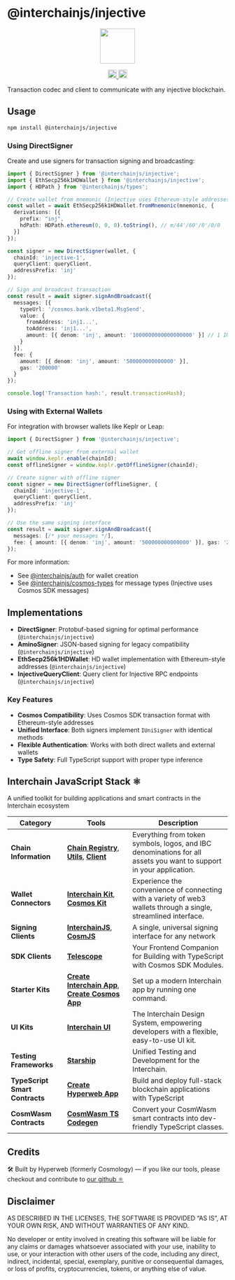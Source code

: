 # @interchainjs/injective

<p align="center" style={{ marginBottom: "20px" }}>
  <img
    src="https://user-images.githubusercontent.com/545047/188804067-28e67e5e-0214-4449-ab04-2e0c564a6885.svg"
    width="80"
  />
</p>

<p
  align="center"
  width="100%"
  style={{
    display: "flex",
    justifyContent: "center",
    alignItems: "center",
    gap: "2px",
  }}
>
  <a href="https://github.com/hyperweb-io/interchainjs/blob/main/LICENSE-MIT">
    <img height="20" src="https://img.shields.io/badge/license-MIT-blue.svg" />
  </a>
  <a href="https://github.com/hyperweb-io/interchainjs/blob/main/LICENSE-Apache">
    <img
      height="20"
      src="https://img.shields.io/badge/license-Apache-blue.svg"
    />
  </a>
</p>

Transaction codec and client to communicate with any injective blockchain.

## Usage

```sh
npm install @interchainjs/injective
```

### Using DirectSigner

Create and use signers for transaction signing and broadcasting:

```typescript
import { DirectSigner } from '@interchainjs/injective';
import { EthSecp256k1HDWallet } from '@interchainjs/injective';
import { HDPath } from '@interchainjs/types';

// Create wallet from mnemonic (Injective uses Ethereum-style addresses)
const wallet = await EthSecp256k1HDWallet.fromMnemonic(mnemonic, {
  derivations: [{
    prefix: "inj",
    hdPath: HDPath.ethereum(0, 0, 0).toString(), // m/44'/60'/0'/0/0
  }]
});

const signer = new DirectSigner(wallet, {
  chainId: 'injective-1',
  queryClient: queryClient,
  addressPrefix: 'inj'
});

// Sign and broadcast transaction
const result = await signer.signAndBroadcast({
  messages: [{
    typeUrl: '/cosmos.bank.v1beta1.MsgSend',
    value: {
      fromAddress: 'inj1...',
      toAddress: 'inj1...',
      amount: [{ denom: 'inj', amount: '1000000000000000000' }] // 1 INJ
    }
  }],
  fee: {
    amount: [{ denom: 'inj', amount: '500000000000000' }],
    gas: '200000'
  }
});

console.log('Transaction hash:', result.transactionHash);
```

### Using with External Wallets

For integration with browser wallets like Keplr or Leap:

```typescript
import { DirectSigner } from '@interchainjs/injective';

// Get offline signer from external wallet
await window.keplr.enable(chainId);
const offlineSigner = window.keplr.getOfflineSigner(chainId);

// Create signer with offline signer
const signer = new DirectSigner(offlineSigner, {
  chainId: 'injective-1',
  queryClient: queryClient,
  addressPrefix: 'inj'
});

// Use the same signing interface
const result = await signer.signAndBroadcast({
  messages: [/* your messages */],
  fee: { amount: [{ denom: 'inj', amount: '500000000000000' }], gas: '200000' }
});
```

For more information:
- See [@interchainjs/auth](/packages/auth/README.md) for wallet creation
- See [@interchainjs/cosmos-types](/libs/cosmos-types/README.md) for message types (Injective uses Cosmos SDK messages)

## Implementations

- **DirectSigner**: Protobuf-based signing for optimal performance (`@interchainjs/injective`)
- **AminoSigner**: JSON-based signing for legacy compatibility (`@interchainjs/injective`)
- **EthSecp256k1HDWallet**: HD wallet implementation with Ethereum-style addresses (`@interchainjs/injective`)
- **InjectiveQueryClient**: Query client for Injective RPC endpoints (`@interchainjs/injective`)

### Key Features

- **Cosmos Compatibility**: Uses Cosmos SDK transaction format with Ethereum-style addresses
- **Unified Interface**: Both signers implement `IUniSigner` with identical methods
- **Flexible Authentication**: Works with both direct wallets and external wallets
- **Type Safety**: Full TypeScript support with proper type inference

## Interchain JavaScript Stack ⚛️

A unified toolkit for building applications and smart contracts in the Interchain ecosystem

| Category                       | Tools                                                                                                                                                                                                     | Description                                                                                                         |
| ------------------------------ | --------------------------------------------------------------------------------------------------------------------------------------------------------------------------------------------------------- | ------------------------------------------------------------------------------------------------------------------- |
| **Chain Information**          | [**Chain Registry**](https://github.com/hyperweb-io/chain-registry), [**Utils**](https://www.npmjs.com/package/@chain-registry/utils), [**Client**](https://www.npmjs.com/package/@chain-registry/client) | Everything from token symbols, logos, and IBC denominations for all assets you want to support in your application. |
| **Wallet Connectors**          | [**Interchain Kit**](https://github.com/hyperweb-io/interchain-kit), [**Cosmos Kit**](https://github.com/hyperweb-io/cosmos-kit)                                                           | Experience the convenience of connecting with a variety of web3 wallets through a single, streamlined interface.    |
| **Signing Clients**            | [**InterchainJS**](https://github.com/hyperweb-io/interchainjs), [**CosmJS**](https://github.com/cosmos/cosmjs)                                                                            | A single, universal signing interface for any network                                                               |
| **SDK Clients**                | [**Telescope**](https://github.com/hyperweb-io/telescope)                                                                                                                                                 | Your Frontend Companion for Building with TypeScript with Cosmos SDK Modules.                                       |
| **Starter Kits**               | [**Create Interchain App**](https://github.com/hyperweb-io/create-interchain-app), [**Create Cosmos App**](https://github.com/hyperweb-io/create-cosmos-app)                               | Set up a modern Interchain app by running one command.                                                              |
| **UI Kits**                    | [**Interchain UI**](https://github.com/hyperweb-io/interchain-ui)                                                                                                                                         | The Interchain Design System, empowering developers with a flexible, easy-to-use UI kit.                            |
| **Testing Frameworks**         | [**Starship**](https://github.com/hyperweb-io/starship)                                                                                                                                                   | Unified Testing and Development for the Interchain.                                                                 |
| **TypeScript Smart Contracts** | [**Create Hyperweb App**](https://github.com/hyperweb-io/create-hyperweb-app)                                                                                                                             | Build and deploy full-stack blockchain applications with TypeScript                                                 |
| **CosmWasm Contracts**         | [**CosmWasm TS Codegen**](https://github.com/CosmWasm/ts-codegen)                                                                                                                                         | Convert your CosmWasm smart contracts into dev-friendly TypeScript classes.                                         |

## Credits

🛠 Built by Hyperweb (formerly Cosmology) — if you like our tools, please checkout and contribute to [our github ⚛️](https://github.com/hyperweb-io)

## Disclaimer

AS DESCRIBED IN THE LICENSES, THE SOFTWARE IS PROVIDED “AS IS”, AT YOUR OWN RISK, AND WITHOUT WARRANTIES OF ANY KIND.

No developer or entity involved in creating this software will be liable for any claims or damages whatsoever associated with your use, inability to use, or your interaction with other users of the code, including any direct, indirect, incidental, special, exemplary, punitive or consequential damages, or loss of profits, cryptocurrencies, tokens, or anything else of value.
